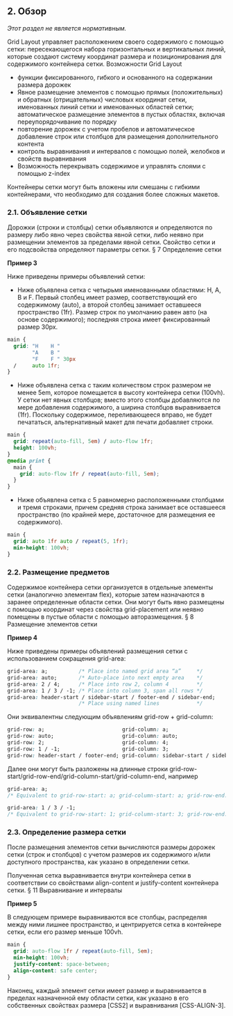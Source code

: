 ## 2. Обзор

*Этот раздел не является нормативным.*

Grid Layout управляет расположением своего содержимого с помощью сетки: пересекающегося набора горизонтальных и вертикальных линий, которые создают систему координат размера и позиционирования для содержимого контейнера сетки. Возможности Grid Layout

- функции фиксированного, гибкого и основанного на содержании размера дорожек
- Явное размещение элементов с помощью прямых (положительных) и обратных (отрицательных) числовых координат сетки, именованных линий сетки и именованных областей сетки; автоматическое размещение элементов в пустых областях, включая переупорядочивание по порядку
- повторение дорожек с учетом пробелов и автоматическое добавление строк или столбцов для размещения дополнительного контента
- контроль выравнивания и интервалов с помощью полей, желобков и свойств выравнивания
- Возможность перекрывать содержимое и управлять слоями с помощью z-index

Контейнеры сетки могут быть вложены или смешаны с гибкими контейнерами, что необходимо для создания более сложных макетов.

### 2.1. Объявление сетки

Дорожки (строки и столбцы) сетки объявляются и определяются по размеру либо явно через свойства явной сетки, либо неявно при размещении элементов за пределами явной сетки. Свойство сетки и его подсвойства определяют параметры сетки. § 7 Определение сетки

**Пример 3**

Ниже приведены примеры объявлений сетки:

- Ниже объявлена сетка с четырьмя именованными областями: H, A, B и F. Первый столбец имеет размер, соответствующий его содержимому (auto), а второй столбец занимает оставшееся пространство (1fr). Размер строк по умолчанию равен авто (на основе содержимого); последняя строка имеет фиксированный размер 30px.

```css
main {
  grid: "H    H "
        "A    B "
        "F    F " 30px
  /     auto 1fr;
}
```

- Ниже объявлена сетка с таким количеством строк размером не менее 5em, которое помещается в высоту контейнера сетки (100vh). У сетки нет явных столбцов; вместо этого столбцы добавляются по мере добавления содержимого, а ширина столбцов выравнивается (1fr). Поскольку содержимое, переливающееся вправо, не будет печататься, альтернативный макет для печати добавляет строки.

```css
main {
  grid: repeat(auto-fill, 5em) / auto-flow 1fr;
  height: 100vh;
}
@media print {
  main {
    grid: auto-flow 1fr / repeat(auto-fill, 5em);
  }
}
```

- Ниже объявлена сетка с 5 равномерно расположенными столбцами и тремя строками, причем средняя строка занимает все оставшееся пространство (по крайней мере, достаточное для размещения ее содержимого).

```css
main {
  grid: auto 1fr auto / repeat(5, 1fr);
  min-height: 100vh;
}
```

### 2.2. Размещение предметов

Содержимое контейнера сетки организуется в отдельные элементы сетки (аналогично элементам flex), которые затем назначаются в заранее определенные области сетки. Они могут быть явно размещены с помощью координат через свойства grid-placement или неявно помещены в пустые области с помощью авторазмещения. § 8 Размещение элементов сетки

**Пример 4**

Ниже приведены примеры объявлений размещения сетки с использованием сокращения grid-area:

```css
grid-area: a;          /* Place into named grid area “a”     */
grid-area: auto;       /* Auto-place into next empty area    */
grid-area: 2 / 4;      /* Place into row 2, column 4         */
grid-area: 1 / 3 / -1; /* Place into column 3, span all rows */
grid-area: header-start / sidebar-start / footer-end / sidebar-end;
                       /* Place using named lines            */
```

Они эквивалентны следующим объявлениям grid-row + grid-column:

```css
grid-row: a;                         grid-column: a;
grid-row: auto;                      grid-column: auto;
grid-row: 2;                         grid-column: 4;
grid-row: 1 / -1;                    grid-column: 3;
grid-row: header-start / footer-end; grid-column: sidebar-start / sidebar-end;
```

Далее они могут быть разложены на длинные строки grid-row-start/grid-row-end/grid-column-start/grid-column-end, например

```css
grid-area: a;
/* Equivalent to grid-row-start: a; grid-column-start: a; grid-row-end: a; grid-column-end: a; */

grid-area: 1 / 3 / -1;
/* Equivalent to grid-row-start: 1; grid-column-start: 3; grid-row-end: -1; grid-column-end: auto; */
```

### 2.3. Определение размера сетки

После размещения элементов сетки вычисляются размеры дорожек сетки (строк и столбцов) с учетом размеров их содержимого и/или доступного пространства, как указано в определении сетки.

Полученная сетка выравнивается внутри контейнера сетки в соответствии со свойствами align-content и justify-content контейнера сетки. § 11 Выравнивание и интервалы

**Пример 5**

В следующем примере выравниваются все столбцы, распределяя между ними лишнее пространство, и центрируется сетка в контейнере сетки, если его размер меньше 100vh.

```css
main {
  grid: auto-flow 1fr / repeat(auto-fill, 5em);
  min-height: 100vh;
  justify-content: space-between;
  align-content: safe center;
}
```

Наконец, каждый элемент сетки имеет размер и выравнивается в пределах назначенной ему области сетки, как указано в его собственных свойствах размера [CSS2] и выравнивания [CSS-ALIGN-3].
